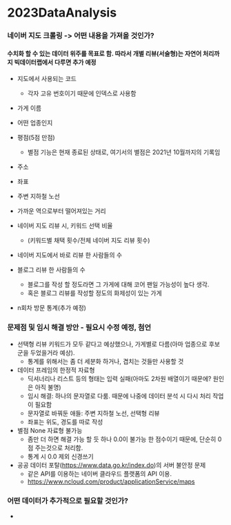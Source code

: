 # 2023DataAnalysis

### 네이버 지도 크롤링 -> 어떤 내용을 가져올 것인가?
#### 수치화 할 수 있는 데이터 위주를 목표로 함. 따라서 개별 리뷰(서술형)는 자연어 처리까지 빅데이터랩에서 다루면 추가 예정

* 지도에서 사용되는 코드 
   * 각자 고유 번호이기 때문에 인덱스로 사용함
* 가게 이름
* 어떤 업종인지
* 평점(5점 만점)
  * 별점 기능은 현재 종료된 상태로, 여기서의 별점은 2021년 10월까지의 기록임
* 주소
* 좌표
* 주변 지하철 노선
* 가까운 역으로부터 떨어져있는 거리
* 네이버 지도 리뷰 시, 키워드 선택 비율
  * (키워드별 채택 횟수/전체 네이버 지도 리뷰 횟수)
* 네이버 지도에서 바로 리뷰 한 사람들의 수
* 블로그 리뷰 한 사람들의 수
  * 블로그를 작성 할 정도라면 그 가게에 대해 코어 팬일 가능성이 높다 생각.
  * 혹은 블로그 리뷰를 작성할 정도의 화제성이 있는 가게
  
 * n회차 방문 통계(추가 예정)

### 문제점 및 임시 해결 방안 - 필요시 수정 예정, 첨언
* 선택형 리뷰 키워드가 모두 같다고 예상했으나, 가게별로 다름(아마 업종으로 후보군을 두었을거라 예상).
  * 통계를 위해서는 좀 더 세분화 하거나, 겹치는 것들만 사용할 것
* 데이터 프레임의 한정적 자료형
  * 딕셔너리나 리스트 등의 형태는 입력 실패(아마도 2차원 배열이기 때문에? 원인은 아직 불명)
  * 임시 해결: 하나의 문자열로 다룸. 때문에 나중에 데이터 분석 시 다시 처리 작업이 필요함
  * 문자열로 바꿔둔 애들: 주변 지하철 노선, 선택형 리뷰
  * 좌표는 위도, 경도를 따로 작성
* 별점 None 자료형 불가능
  * 좀만 더 하면 해결 가능 할 듯 하나 0.0이 불가능 한 점수이기 때문에, 단순히 0점 주는것으로 처리함.
  * 통계 시 0.0 제외 신경쓰기
* 공공 데이터 포탈(https://www.data.go.kr/index.do)의 서버 불안정 문제
  * 같은 API를 이용하는 네이버 클라우드 플랫폼의 API 이용.
  * https://www.ncloud.com/product/applicationService/maps

### 어떤 데이터가 추가적으로 필요할 것인가?
* 
